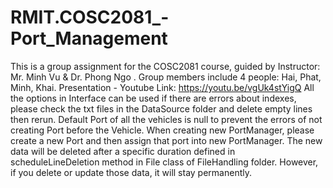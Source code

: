 # RMIT.COSC2081_-Port_Management
This is a group assignment for the COSC2081 course, guided by Instructor: Mr. Minh Vu &amp; Dr. Phong Ngo . Group members include 4 people: Hai, Phat, Minh, Khai.
Presentation - Youtube Link: https://youtu.be/vgUk4stYigQ
All the options in Interface can be used if there are errors about indexes, please check the txt files in the DataSource folder and delete empty lines then rerun.
Default Port of all the vehicles is null to prevent the errors of not creating Port before the Vehicle.
When creating new PortManager, please create a new Port and then assign that port into new PortManager.
The new data will be deleted after a specific duration defined in scheduleLineDeletion method in File class of FileHandling folder. However, if you delete or update those data, it will stay permanently.
